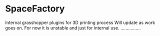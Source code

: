 # SpaceFactory
Internal grasshopper plugins for 3D printing process
Will update as work goes on.
For now it is unstable and just for internal use.
................
